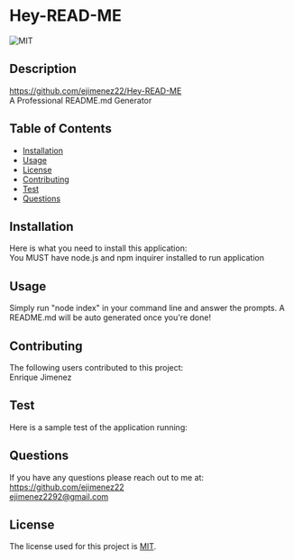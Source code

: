 
  # Hey-READ-ME
  
  ![MIT](https://img.shields.io/badge/License-MIT-yellow.svg)
  
  ## Description 
  https://github.com/ejimenez22/Hey-READ-ME
  <br />
  A Professional README.md Generator
  ## Table of Contents
  * [Installation](#Installation)
  * [Usage](#Usage)
  * [License](#License)
  * [Contributing](#Contributing)
  * [Test](#Test)
  * [Questions](#Questions)
  ## Installation
  Here is what you need to install this application: 
  <br />
  You MUST have node.js and npm inquirer installed to run application
  ## Usage
  Simply run "node index" in your command line and answer the prompts. A README.md will be auto generated once you're done!
  ## Contributing
  The following users contributed to this project:
  <br />
  Enrique Jimenez
  ## Test
  Here is a sample test of the application running:
  <br />
  ## Questions
  If you have any questions please reach out to me at:
  <br />
  https://github.com/ejimenez22
  <br />
  ejimenez2292@gmail.com
  <br />
  
  ## License
  The license used for this project is [MIT](#License).
  
